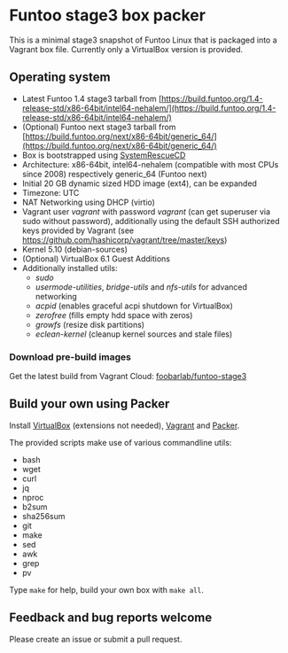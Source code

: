 # Funtoo stage3 box packer

This is a minimal stage3 snapshot of Funtoo Linux that is packaged into a Vagrant box file.
Currently only a VirtualBox version is provided.

## Operating system

 - Latest Funtoo 1.4 stage3 tarball from
   [https://build.funtoo.org/1.4-release-std/x86-64bit/intel64-nehalem/](https://build.funtoo.org/1.4-release-std/x86-64bit/intel64-nehalem/)
 - (Optional) Funtoo next stage3 tarball from
   [https://build.funtoo.org/next/x86-64bit/generic_64/](https://build.funtoo.org/next/x86-64bit/generic_64/)
 - Box is bootstrapped using [SystemRescueCD](http://www.system-rescue-cd.org)
 - Architecture: x86-64bit, intel64-nehalem (compatible with most CPUs since 2008)
   respectively generic_64 (Funtoo next)
 - Initial 20 GB dynamic sized HDD image (ext4), can be expanded
 - Timezone: UTC
 - NAT Networking using DHCP (virtio)
 - Vagrant user *vagrant* with password *vagrant* (can get superuser via sudo without password),
   additionally using the default SSH authorized keys provided by Vagrant
   (see https://github.com/hashicorp/vagrant/tree/master/keys) 
 - Kernel 5.10 (debian-sources)
 - (Optional) VirtualBox 6.1 Guest Additions
 - Additionally installed utils:
   - *sudo*
   - *usermode-utilities*, *bridge-utils* and *nfs-utils* for advanced networking
   - *acpid* (enables graceful acpi shutdown for VirtualBox)
   - *zerofree* (fills empty hdd space with zeros)
   - *growfs* (resize disk partitions)
   - *eclean-kernel* (cleanup kernel sources and stale files)

### Download pre-build images

Get the latest build from Vagrant Cloud:
[foobarlab/funtoo-stage3](https://app.vagrantup.com/foobarlab/funtoo-stage3)

## Build your own using Packer

Install [VirtualBox](https://www.virtualbox.org) (extensions not needed),
[Vagrant](https://www.vagrantup.com/) and [Packer](https://www.packer.io/).

The provided scripts make use of various commandline utils:

 - bash
 - wget
 - curl
 - jq
 - nproc
 - b2sum
 - sha256sum
 - git
 - make
 - sed
 - awk
 - grep
 - pv

Type ```make``` for help, build your own box with ```make all```.

## Feedback and bug reports welcome

Please create an issue or submit a pull request.
